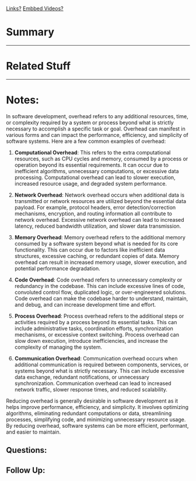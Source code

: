 [Links?](#)
[Embbed Videos?](#)
# Summary

----
# Related Stuff

----
# Notes:
In software development, overhead refers to any additional resources, time, or complexity required by a system or process beyond what is strictly necessary to accomplish a specific task or goal. Overhead can manifest in various forms and can impact the performance, efficiency, and simplicity of software systems. Here are a few common examples of overhead:

1. **Computational Overhead**: This refers to the extra computational resources, such as CPU cycles and memory, consumed by a process or operation beyond its essential requirements. It can occur due to inefficient algorithms, unnecessary computations, or excessive data processing. Computational overhead can lead to slower execution, increased resource usage, and degraded system performance.

2. **Network Overhead**: Network overhead occurs when additional data is transmitted or network resources are utilized beyond the essential data payload. For example, protocol headers, error detection/correction mechanisms, encryption, and routing information all contribute to network overhead. Excessive network overhead can lead to increased latency, reduced bandwidth utilization, and slower data transmission.

3. **Memory Overhead**: Memory overhead refers to the additional memory consumed by a software system beyond what is needed for its core functionality. This can occur due to factors like inefficient data structures, excessive caching, or redundant copies of data. Memory overhead can result in increased memory usage, slower execution, and potential performance degradation.

4. **Code Overhead**: Code overhead refers to unnecessary complexity or redundancy in the codebase. This can include excessive lines of code, convoluted control flow, duplicated logic, or over-engineered solutions. Code overhead can make the codebase harder to understand, maintain, and debug, and can increase development time and effort.

5. **Process Overhead**: Process overhead refers to the additional steps or activities required by a process beyond its essential tasks. This can include administrative tasks, coordination efforts, synchronization mechanisms, or excessive context switching. Process overhead can slow down execution, introduce inefficiencies, and increase the complexity of managing the system.

6. **Communication Overhead**: Communication overhead occurs when additional communication is required between components, services, or systems beyond what is strictly necessary. This can include excessive data exchange, redundant notifications, or unnecessary synchronization. Communication overhead can lead to increased network traffic, slower response times, and reduced scalability.

Reducing overhead is generally desirable in software development as it helps improve performance, efficiency, and simplicity. It involves optimizing algorithms, eliminating redundant computations or data, streamlining processes, simplifying code, and minimizing unnecessary resource usage. By reducing overhead, software systems can be more efficient, performant, and easier to maintain.

## Questions:

## Follow Up:

